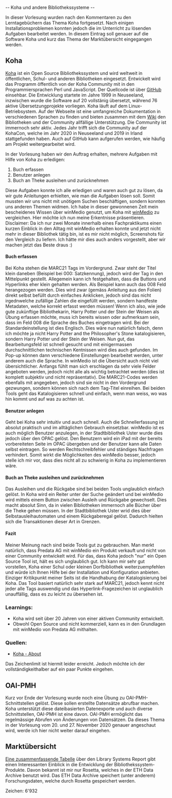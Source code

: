 -- Koha und andere Bibliothekssysteme --

In dieser Vorlesung wurden nach den Kommentaren zu den Lerntagebüchern das Thema Koha fortgesetzt. Nach einigen Installationsproblemen konnten jedoch die im Unterricht zu lösenden Aufgaben bearbeitet werden. In diesem Eintrag soll genauer auf die Software Koha  und kurz das Thema der Marktübersicht eingegangen werden.

## Koha

[Koha](https://koha-community.org/about/) ist ein Open Source Bibliothekssystem und wird weltweit in öffentlichen, Schul- und anderen Bibliotheken eingesetzt. Entwickelt wird das Programm öffentlich von der Koha Community mit in den Programmiersprachen Perl und JavaScript. Der Quellcode ist über [GitHub](https://github.com/Koha-Community/Koha/graphs/contributors) einsehbar. Die Entwicklung startete im Jahre 1999 in Neuseeland, inzwischen wurde die Software auf 20 vollstänig übersetzt, während 76 aktive Übersetzungprojekte vorliegen. Koha läuft auf dem Linux-Betriebsystem. Auf der Webseite ist eine umfangreiche Dokumentation in verschiedenen Sprachen zu finden und bieten zusammen mit dem [Wiki](https://wiki.koha-community.org/wiki/Main_Page) den Bibliotheken und der Community allfällige Unterstützung. Die Community ist immernoch sehr aktiv. Jedes Jahr trifft sich die Community auf der KohaCon, welche im Jahr 2020 in Neuseeland und 2019 in Irland stattgefunden haben. Auch auf GitHub kann aufgerufen werden, wie häufig am Projekt weitergearbeitet wird.

In der Vorlesung haben wir den Auftrag erhalten, mehrere Aufgaben mit Hilfe von Koha zu erledigen:
1. Buch erfassen
2. Benutzer anlegen
3. Buch an Theke ausleihen und zurücknehmen

Diese Aufgaben konnte ich alle erledigen und waren auch gut zu lösen, da wir gute Anleitungen erhielten, wie man die Aufgaben lösen soll. Somit mussten wir uns nicht mit unötigem Suchen beschäftigen, sondern konnten uns anderen Themen widmen. Ich habe in dieser gewonnenen Zeit mein bescheidenes Wissen über winMedio genutzt, um Koha mit [winMedio](https://www.predata.ch/de/Bibliothekssoftware/winMedionet) zu vergleichen. Hier möchte ich nun meine Erkentnisse präsentieren.
Disclaimer: Da ich nur zwei Monate innerhalb eines Fachpraktikums einen kurzen Einblick in den Alltag mit winMedio erhalten konnte und jetzt nicht mehr in dieser Bibliothek tätig bin, ist es mir nicht möglich, Screenshots für den Vergleich zu liefern. Ich hätte mir dies auch anders vorgestellt, aber wir machen jetzt das Beste draus :)

#### Buch erfassen
Bei Koha stehen die MARC21 Tags im Vordergrund. Zwar steht der Titel klein daneben (Beispiel bei 000: Satzkennung), jedoch wird der Tag in den Mittelpunkt gestellt. Allegemein kann ich festgehalten, dass die Buttons und Hyperlinks eher klein gehalten werden. Als Beispiel kann auch das 008 Feld herangezogen werden. Dies wird zwar (gemäss Anleitung aus den Folien) direkt selbst befüllt durch einfaches Anklicken, jedoch sind das nicht irgednwelche zufällige Zahlen die eingefüllt werden, sondern handfeste Metadaten, welche korrekt erfasst werden müssen! Wenn ich also, wie jede gute zukünftige Bibliothekarin, Harry Potter und der Stein der Weisen als Übung erfassen möchte, muss ich bereits wissen oder aufmerksam sein, dass im Feld 008 die Sprache des Buches eingetragen wird. Bei der Standardeinstellung ist dies Englisch. Dies wäre nun natürlich falsch, denn ich möchte ja nicht Harry Potter and the Philosopher's Stone katalogisieren, sondern Harry Potter und der Stein der Weisen. Nun gut, das Bearbeitungsfeld ist schnell gesucht und mit einigermassen durchschnittlichen technischen Kentnissen wird dies auch gefunden. Im Pop-up können dann verschiedene Einstellungen bearbeitet werden, unter anderem auch die Sprache.
In winMedio ist die Übersicht auch nicht viel übersichtlicher. Anfangs fühlt man sich erschlagen da sehr viele Felder angeboten werden, jedoch nicht alle als wichtig betrachtet werden (dies ist komplett subjektiv und nicht repräsentativ). Die MARC21-Codes werden ebenfalls mit angegeben, jedoch sind sie nicht in den Vordergrund gezwungen, sondern können sich nach dem Tag-Titel einreihen. Bei beiden Tools geht das Katalogisieren schnell und einfach, wenn man weiss, wo was hin kommt und auf was zu achten ist.

#### Benutzer anlegen
Geht bei Koha sehr intuitiv und auch schnell. Auch die Schnellerfassung ist absolut praktisch und im alltäglichen Gebrauch einsetzbar. winMedio ist es auch möglich Benutzer anzulegen, in der Stadtbibliothek Uster wurde dies jedoch über den OPAC gelöst. Den Benutzern wird ein iPad mit der bereits vorbereiteten Seite im OPAC übergeben und der Benutzer kann alle Daten selbst eintragen. So werden Rechtschreibfehler und ständiges Nachfragen verhindert. Somit wirkt die Möglichkeiten des winMedio besser, jedoch stelle ich mir vor, dass dies nicht all zu schwierig in Koha zu implementieren wäre.

#### Buch an Theke ausleihen und zurücknehmen
Das Ausleihen und die Rückgabe sind bei beiden Tools unglaublich  einfach gelöst. In Koha wird ein Reiter unter der Suche geändert und bei winMedio wird mittels einem Button zwischen Ausleih und Rückgabe gewechselt. Dies macht absolut Sinn, da in vielen Bibliotheken immernoch alle Bücher über die Theke gehen müssen. In der Stadtbibliothek Uster wrid dies über Selbstausleihautomaten und einem Rückgaberegal gelöst. Dadurch hielten sich die Transaktionen dieser Art in Grenzen.


#### Fazit
Meiner Meinung nach sind beide Tools gut zu gebrauchen. Man merkt natürlich, dass Predata AG mit winMedio ein Produkt verkauft und nicht von einer Community entwickelt wird. Für das, dass Koha jedoch "nur" ein Open Source Tool ist, hält es sich unglaublich gut. Ich kann mir sehr gut vorstellen, Koha einer Schul oder kleinen Dorfbibliothek weiterzuempfehlen und würde ich Ihnen Hilfe bei der Installation und Konfiguration anbieten. Einziger Kritikpunkt meiner Seits ist die Handhabung der Katalogisierung bei Koha. Das Tool basiert natürlich sehr stark auf MARC21, jedoch kennt nicht jeder alle Tags auswendig und das Hyperlink-Fragezeichen ist unglaublich unauffällig, dass es zu leicht zu übersehen ist.

### Learnings:
- Koha wird seit über 20 Jahren von einer aktiven Community entwickelt.
- Obwohl Open Source und nicht kommerziell, kann es in den Grundlagen mit winMedio von Predata AG mithalten.

### Quellen:
- [Koha - About](https://koha-community.org/about/)

Das Zeichenlimit ist hiermit leider erreicht. Jedoch möchte ich der vollständigkeithalber auf ein paar Punkte eingehen.

## OAI-PMH
Kurz vor Ende der Vorlesung wurde noch eine Übung zu OAI-PMH-Schnittstellen gelöst. Diese sollen erstellte Datensätze abrufbar machen. Koha unterstützt diese dateibasierten Datenexporte und auch diverse Schnittstellen, OAI-PMH ist eine davon. OAI-PMH ermöglicht das regelmässige Abrufen von Änderungen von Datensätzen. Da dieses Thema in der Vorlesung vom 20. und 27. November 2020 genauer angeschaut wird, werde ich hier nicht weiter darauf eingehen.

## Marktübersicht
[Eine zusammenfassende Tabelle](https://americanlibrariesmagazine.org/wp-content/uploads/2020/04/charts-for-2020-Library-Systems-Report.pdf) über den Library Systems Report gibt einen Interessanten Einblick in die Entwicklung der Bibliothekssystem-Produkte. Davon bekannt ist mir nur Rosetta, welches in der ETH Data Archive benutzt wird. Das ETH Data Archive speichert (unter anderem) Forschungsdaten, welche durch Rosetta gespeichert werden.


Zeichen: 6'932
